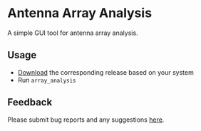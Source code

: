 # Antenna Array Analysis

A simple GUI tool for antenna array analysis.

## Usage

- [Download](https://github.com/rookiepeng/antenna-array-analysis/releases) the corresponding release based on your system
- Run ```array_analysis```

## Feedback

Please submit bug reports and any suggestions [here](https://github.com/rookiepeng/antenna-array-analysis/issues).

